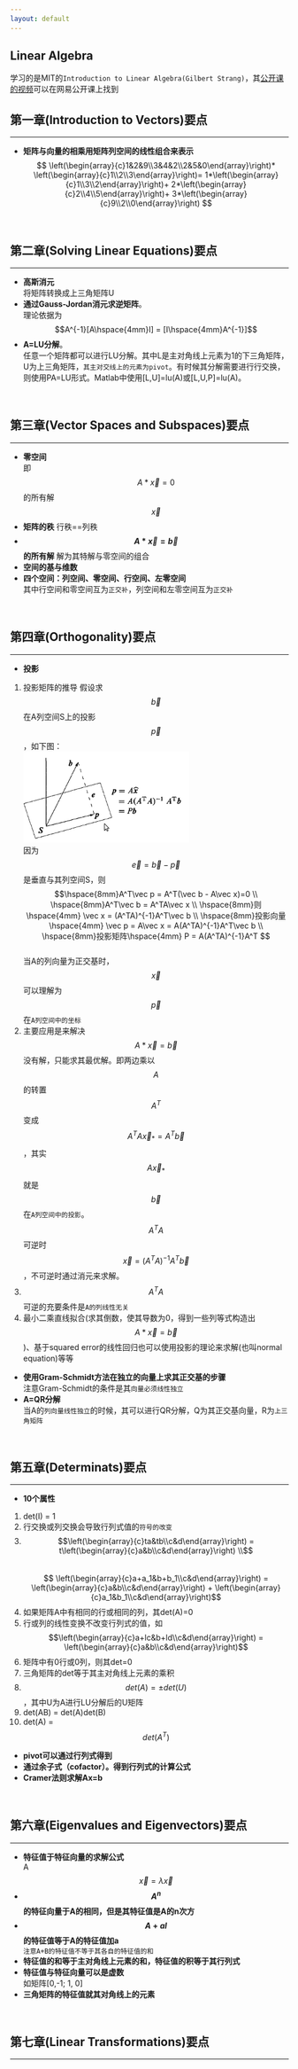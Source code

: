 ```yaml
---
layout: default
---
```


__Linear Algebra__
------------------
学习的是MIT的`Introduction to Linear Algebra(Gilbert Strang)`，其[公开课的视频](http://v.163.com/special/opencourse/daishu.html)可以在网易公开课上找到
<br/>      

__第一章(Introduction to Vectors)要点__
------------
---
* __矩阵与向量的相乘用矩阵列空间的线性组合来表示__    
$$
\left(\begin{array}{c}1&2&9\\3&4&2\\2&5&0\end{array}\right)*
\left(\begin{array}{c}1\\2\\3\end{array}\right)=
1*\left(\begin{array}{c}1\\3\\2\end{array}\right)+
2*\left(\begin{array}{c}2\\4\\5\end{array}\right)+
3*\left(\begin{array}{c}9\\2\\0\end{array}\right)
$$    
<br/>      

__第二章(Solving Linear Equations)要点__
------------
---
* __高斯消元__   
将矩阵转换成上三角矩阵U
* __通过Gauss-Jordan消元求逆矩阵__。    
理论依据为$$A^{-1}[A\hspace{4mm}I] = [I\hspace{4mm}A^{-1}]$$
* __A=LU分解__。    
任意一个矩阵都可以进行LU分解。其中L是主对角线上元素为1的下三角矩阵，U为上三角矩阵，`其主对交线上的元素为pivot`。有时候其分解需要进行行交换，则使用PA=LU形式。Matlab中使用[L,U]=lu(A)或[L,U,P]=lu(A)。    
<br/>    

__第三章(Vector Spaces and Subspaces)要点__
------------
---
*  __零空间__    
即$$A * \vec x=0$$的所有解$$\vec x$$
*  __矩阵的秩__
行秩==列秩   
*  __$$A * \vec x= \vec b$$的所有解__
解为其特解与零空间的组合
*  __空间的基与维数__    
*  __四个空间：列空间、零空间、行空间、左零空间__    
其中行空间和零空间互为`正交补`，列空间和左零空间互为`正交补`     
<br/>    

__第四章(Orthogonality)要点__
------------
---
*  __投影__     
1.  投影矩阵的推导
假设求$$\vec b$$在A列空间S上的投影$$\vec p$$，如下图：    
![projection](./img/projection.png)    
因为$$\vec e = \vec b - \vec p$$是垂直与其列空间S，则        
$$\hspace{8mm}A^T\vec p  = A^T(\vec b - A\vec x)=0   \\
\hspace{8mm}A^T\vec b = A^TA\vec x   \\
\hspace{8mm}则\hspace{4mm} \vec x = (A^TA)^{-1}A^T\vec b \\
\hspace{8mm}投影向量\hspace{4mm} \vec p = A\vec x = A(A^TA)^{-1}A^T\vec b \\
\hspace{8mm}投影矩阵\hspace{4mm} P = A(A^TA)^{-1}A^T
$$      
当A的列向量为正交基时，$$\vec x$$可以理解为$$\vec p$$在`A列空间中的坐标`
2.  主要应用是来解决$$A*\vec x=\vec b$$没有解，只能求其最优解。即两边乘以$$A$$的转置$$A^T$$变成$$A^TA\vec x_*=A^T\vec b$$ ，其实 $$A\vec x_*$$ 就是$$\vec b$$在`A列空间中的投影`。
$$A^TA$$可逆时$$\vec x=(A^TA)^{-1}A^T\vec b$$，不可逆时通过消元来求解。
3.  $$A^TA$$可逆的充要条件是`A的列线性无关`
4.  最小二乘直线拟合(求其倒数，使其导数为0，得到一些列等式构造出$$A*\vec x=\vec b$$)、基于squared error的线性回归也可以使用投影的理论来求解(也叫normal equation)等等
*  __使用Gram-Schmidt方法在独立的向量上求其正交基的步骤__    
注意Gram-Schmidt的条件是其`向量必须线性独立`
*  __A=QR分解__    
当A的`列向量线性独立`的时候，其可以进行QR分解，Q为其正交基向量，R为`上三角矩阵`    
<br/>    

__第五章(Determinats)要点__
------------
---
*  __10个属性__
1.  det(I) = 1    
2.  行交换或列交换会导致行列式值的`符号的改变`    
3.  $$\left(\begin{array}{c}ta&tb\\c&d\end{array}\right) = t\left(\begin{array}{c}a&b\\c&d\end{array}\right)  \\$$  
$$
\left(\begin{array}{c}a+a_1&b+b_1\\c&d\end{array}\right)  = \left(\begin{array}{c}a&b\\c&d\end{array}\right) + \left(\begin{array}{c}a_1&b_1\\c&d\end{array}\right)$$    
4.  如果矩阵A中有相同的行或相同的列，其det(A)=0
5.  行或列的线性变换不改变行列式的值，如$$\left(\begin{array}{c}a+lc&b+ld\\c&d\end{array}\right) = \left(\begin{array}{c}a&b\\c&d\end{array}\right)$$    
6.  矩阵中有0行或0列，则其det=0
7.  三角矩阵的det等于其主对角线上元素的乘积
8.  $$det(A) = \pm det(U)$$，其中U为A进行LU分解后的U矩阵
9.  det(AB) = det(A)det(B)
10.  det(A) = $$det(A^T)$$ 
*  __pivot可以通过行列式得到__
*  __通过余子式（cofactor）。得到行列式的计算公式__    
*  __Cramer法则求解Ax=b__    
<br/>    

__第六章(Eigenvalues and Eigenvectors)要点__
------------
---
*  __特征值于特征向量的求解公式__    
A$$\vec x = \lambda \vec x$$    
*  __$$A^n$$的特征向量于A的相同，但是其特征值是A的n次方__        
*  __$$A+ aI$$的特征值等于A的特征值加a__    
`注意A+B的特征值不等于其各自的特征值的和`    
*  __特征值的和等于主对角线上元素的和，特征值的积等于其行列式__     
*  __特征值与特征向量可以是虚数__    
如矩阵[0,-1; 1, 0]
*  __三角矩阵的特征值就其对角线上的元素__     
<br/>     

__第七章(Linear Transformations)要点__
------------
---

<br/>    
<br/>    
